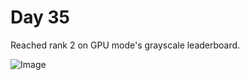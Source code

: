 # Day 35
Reached rank 2 on GPU mode's grayscale leaderboard.

![Image](https://github.com/user-attachments/assets/2071334f-353b-4e8d-8221-57ecb2e40a6a)
